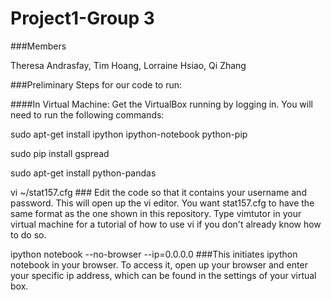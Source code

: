 Project1-Group 3
=================

###Members

Theresa Andrasfay, 
Tim Hoang,
Lorraine Hsiao,
Qi Zhang


###Preliminary Steps for our code to run:

####In Virtual Machine:
Get the VirtualBox running by logging in. You will need to run the following commands:

sudo apt-get install ipython ipython-notebook python-pip

sudo pip install gspread

sudo apt-get install python-pandas

vi ~/stat157.cfg  ### Edit the code so that it contains your username and password. This will open up the vi editor. 
You want stat157.cfg to have the same format as the one shown in this repository. Type vimtutor in your virtual machine 
for a tutorial of how to use vi if you don't already know how to do so.

ipython notebook --no-browser --ip=0.0.0.0 ###This initiates ipython notebook in your browser. To access it, open up 
your browser and enter your specific ip address, which can be found in the settings of your virtual box.


